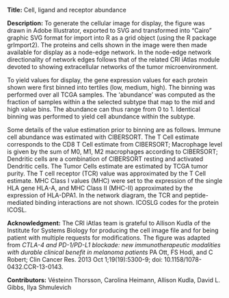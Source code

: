 **Title:** Cell, ligand and receptor abundance

**Description:** To generate the cellular image for display, the figure was drawn in Adobe Illustrator, exported to SVG and transformed into “Cairo” graphic SVG format for import into R as a grid object (using the R package grImport2).  The proteins and cells shown in the image were then made available for display as a node-edge network.  In the node-edge network directionality of network edges follows that of the related CRI iAtlas module devoted to showing extracellular networks of the tumor microenvironment.

To yield values for display, the gene expression values for each protein shown were first binned into  tertiles (low, medium, high). The binning was performed over all TCGA samples.  The ‘abundance’ was computed as the fraction of samples within a the selected subtype that map to the mid and high value bins.  The abundance can thus range from 0 to 1.  Identical binning was performed to yield cell abundance within the subtype.

Some details of the value estimation prior to binning are as follows. Immune cell abundance was estimated with CIBERSORT. The T Cell estimate corresponds to the CD8  T Cell estimate from CIBERSORT; Macrophage level is given by the sum of M0, M1, M2 macrophages according to CIBERSORT;  Dendritic cells are a combination of CIBERSORT resting and activated Dendritic cells.   The Tumor Cells estimate are estimated by TCGA tumor purity.  The  T cell receptor (TCR) value was approximated by the T Cell estimate.  MHC Class I values (MHC) were set to the expression of the single HLA gene HLA-A, and MHC Class II (MHC-II) approximated by the expression of HLA-DPA1. In the network diagram, the TCR and peptide-mediated binding interactions are not shown. ICOSLG codes for the protein ICOSL.

**Acknowledgment:** The CRI iAtlas team is grateful to Allison Kudla of the Institute for Systems Biology for producing the cell image file and for being patient with multiple requests for modifications.  The figure was adapted from *CTLA-4 and PD-1/PD-L1 blockade: new immunotherapeutic modalities with durable clinical benefit in melanoma patients* PA Ott, FS Hodi, and C Robert;  Clin Cancer Res. 2013 Oct 1;19(19):5300-9; doi: 10.1158/1078-0432.CCR-13-0143.

**Contributors:** Vésteinn Thorsson, Carolina Heimann, Allison Kudla, David L. Gibbs, Ilya Shmulevich
